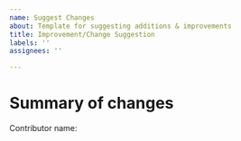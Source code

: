 ```yaml
---
name: Suggest Changes
about: Template for suggesting additions & improvements
title: Improvement/Change Suggestion
labels: ''
assignees: ''

---
```


<!--- 
I'm still working out the details on how to make this a more collaborative project.  In the meantime, please complete the following steps:

1. Make comments illustrating your suggested changes here:

https://www.lucidchart.com/invitations/accept/00b19a2a-e50c-4598-a1e3-7000b21d88f4

2. Summarize the changes you are requesting (optional)
3. Add full name if you want to show up on the Additional Contributors section
--->


# Summary of changes

Contributor name:
